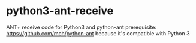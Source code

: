 # python3-ant-receive
ANT+ receive code for Python3 and python-ant
prerequisite: https://github.com/mch/python-ant because it's compatible with Python 3
